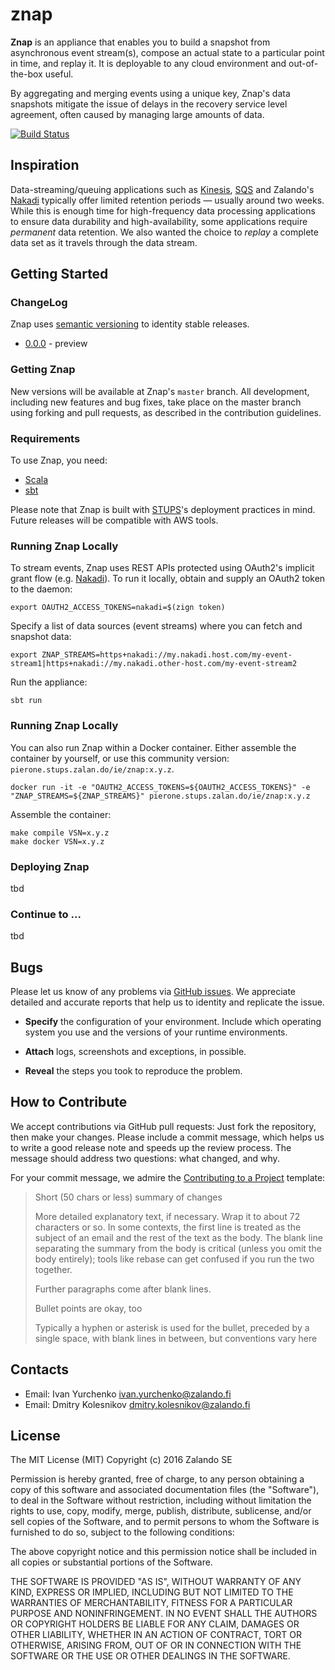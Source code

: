# znap
 
**Znap** is an appliance that enables you to build a snapshot from asynchronous event stream(s), compose an actual state to a particular point in time, and replay it. It is deployable to any cloud environment and out-of-the-box useful. 

By aggregating and merging events using a unique key, Znap's data snapshots mitigate the issue of delays in the recovery service level agreement, often caused by managing large amounts of data.

[![Build Status](https://secure.travis-ci.org/zalando/znap.svg?branch=master)](http://travis-ci.org/zalando/znap)

## Inspiration

Data-streaming/queuing applications such as [Kinesis](https://aws.amazon.com/kinesis/), [SQS](https://aws.amazon.com/sqs/) and Zalando's [Nakadi](https://github.com/zalando/nakadi) typically offer limited retention periods — usually around two weeks. While this is enough time for high-frequency data processing applications to ensure data durability and high-availability, some applications require *permanent* data retention. We also wanted the choice to *replay* a complete data set as it travels through the data stream.

## Getting Started

### ChangeLog
Znap uses [semantic versioning](http://semver.org) to identity stable releases. 

* [0.0.0](https://github.com/zalando/znap/releases/tag/0.0.0) - preview 

### Getting Znap

New versions will be available at Znap's `master` branch.  All development, including new features and bug fixes, take place on the master branch using forking and pull requests, as described in the contribution guidelines. 

### Requirements
To use Znap, you need:
- [Scala](http://www.scala-lang.org)
- [sbt](http://www.scala-sbt.org) 

Please note that Znap is built with [STUPS](https://stups.io)'s deployment practices in mind. Future releases will be compatible with AWS tools.   
 
### Running Znap Locally

To stream events, Znap uses REST APIs protected using OAuth2's implicit grant flow (e.g. [Nakadi](https://github.com/zalando/nakadi)). To run it locally, obtain and supply an OAuth2 token to the daemon:

```
export OAUTH2_ACCESS_TOKENS=nakadi=$(zign token)
```

Specify a list of data sources (event streams) where you can fetch and snapshot data: 

```
export ZNAP_STREAMS=https+nakadi://my.nakadi.host.com/my-event-stream1|https+nakadi://my.nakadi.other-host.com/my-event-stream2
```

Run the appliance:

```
sbt run
```

### Running Znap Locally
You can also run Znap within a Docker container. Either assemble the container by yourself, or use this community version: `pierone.stups.zalan.do/ie/znap:x.y.z`.

```
docker run -it -e "OAUTH2_ACCESS_TOKENS=${OAUTH2_ACCESS_TOKENS}" -e "ZNAP_STREAMS=${ZNAP_STREAMS}" pierone.stups.zalan.do/ie/znap:x.y.z
```

Assemble the container:

```
make compile VSN=x.y.z
make docker VSN=x.y.z
```

### Deploying Znap
tbd

### Continue to ...
tbd

## Bugs

Please let us know of any problems via [GitHub issues](https://github.com/zalando/znap/issue). We appreciate detailed and accurate reports that help us to identity and replicate the issue. 

* **Specify** the configuration of your environment. Include which operating system you use and the versions of your runtime environments. 

* **Attach** logs, screenshots and exceptions, in possible.

* **Reveal** the steps you took to reproduce the problem.

## How to Contribute

We accept contributions via GitHub pull requests: Just fork the repository, then make your changes. Please include a commit message, which helps us to write a good release note and speeds up the review process. The message should address two questions: what changed, and why.

For your commit message, we admire the [Contributing to a Project](http://git-scm.com/book/ch5-2.html) template:
>
> Short (50 chars or less) summary of changes
>
> More detailed explanatory text, if necessary. Wrap it to about 72 characters or so. In some contexts, the first line is treated as the subject of an email and the rest of the text as the body. The blank line separating the summary from the body is critical (unless you omit the body entirely); tools like rebase can get confused if you run the two together.
> 
> Further paragraphs come after blank lines.
> 
> Bullet points are okay, too
> 
> Typically a hyphen or asterisk is used for the bullet, preceded by a single space, with blank lines in between, but conventions vary here
>

## Contacts

* Email: Ivan Yurchenko <ivan.yurchenko@zalando.fi>
* Email: Dmitry Kolesnikov <dmitry.kolesnikov@zalando.fi>


## License

The MIT License (MIT)
Copyright (c) 2016 Zalando SE

Permission is hereby granted, free of charge, to any person obtaining a copy of this software and associated documentation files (the "Software"), to deal in the Software without restriction, including without limitation the rights to use, copy, modify, merge, publish, distribute, sublicense, and/or sell copies of the Software, and to permit persons to whom the Software is furnished to do so, subject to the following conditions:

The above copyright notice and this permission notice shall be included in all copies or substantial portions of the Software.

THE SOFTWARE IS PROVIDED "AS IS", WITHOUT WARRANTY OF ANY KIND, EXPRESS OR IMPLIED, INCLUDING BUT NOT LIMITED TO THE WARRANTIES OF MERCHANTABILITY, FITNESS FOR A PARTICULAR PURPOSE AND NONINFRINGEMENT. IN NO EVENT SHALL THE AUTHORS OR COPYRIGHT HOLDERS BE LIABLE FOR ANY CLAIM, DAMAGES OR OTHER LIABILITY, WHETHER IN AN ACTION OF CONTRACT, TORT OR OTHERWISE, ARISING FROM, OUT OF OR IN CONNECTION WITH THE SOFTWARE OR THE USE OR OTHER DEALINGS IN THE SOFTWARE.

